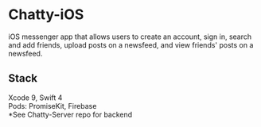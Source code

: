 # Chatty-iOS
iOS messenger app that allows users to create an account, sign in, search and add friends, upload posts on a newsfeed, and view friends' posts on a newsfeed.
## Stack
Xcode 9, Swift 4 <br/>
Pods: PromiseKit, Firebase <br/>
*See Chatty-Server repo for backend

